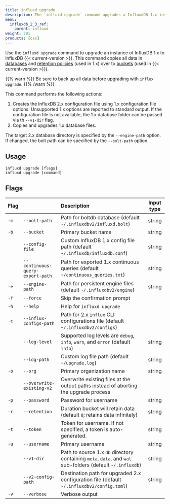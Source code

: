 ```yaml
---
title: influxd upgrade
description: The `influxd upgrade` command upgrades a InfluxdDB 1.x instance to 2.x.
menu:
  influxdb_2_3_ref:
    parent: influxd
weight: 201
products: [oss]
---
```


Use the `influxd upgrade` command to upgrade an instance of InfluxDB 1.x to InfluxDB {{< current-version >}}.
This command copies all data in [databases](/influxdb/v1.8/concepts/glossary/#database) and
[retention policies](/influxdb/v1.8/concepts/glossary/#retention-policy-rp) (used in 1.x)
over to [buckets](/influxdb/v2.2/reference/glossary/#bucket) (used in {{< current-version >}}).

{{% warn %}}
Be sure to back up all data before upgrading with `influx upgrade`.
{{% /warn %}}

This command performs the following actions:

1. Creates the InfluxDB 2.x configuration file using 1.x configuration file options.
   Unsupported 1.x options are reported to standard output.
   If the configuration file is not available, the 1.x database folder can be passed via th `--v1-dir` flag.
2. Copies and upgrades 1.x database files.

The target 2.x database directory is specified by the `--engine-path` option.
If changed, the bolt path can be specified by the `--bolt-path` option.

## Usage

```
influxd upgrade [flags]
influxd upgrade [command]
```

## Flags

| Flag |                                  | Description                                                                                                | Input type |
|:-----|:------------------------         |:-----------------------------------------------------------------------------------------------------------|:----------:|
| `-m` | `--bolt-path`                    | Path for boltdb database (default `~/.influxdbv2/influxd.bolt`)                                            | string     |
| `-b` | `--bucket`                       | Primary bucket name                                                                                        | string     |
|      | `--config-file`                  | Custom InfluxDB 1.x config file path (default `~/.influxdb/influxdb.conf`)                                 | string     |
|      | `--continuous-query-export-path` | Path for exported 1.x continuous queries (default `~/continuous_queries.txt`)                              | string     |
| `-e` | `--engine-path`                  | Path for persistent engine files (default `~/.influxdbv2/engine`)                                          | string     |
| `-f` | `--force`                        | Skip the confirmation prompt                                                                               |            |
| `-h` | `--help`                         | Help for `influxd upgrade`                                                                                 |            |
| `-c` | `--influx-configs-path`          | Path for 2.x `influx` CLI configurations file (default `~/.influxdbv2/configs`)                            |            |
|      | `--log-level`                    | Supported log levels are `debug`, `info`, `warn`, and `error` (default `info`)                             | string     |
|      | `--log-path`                     | Custom log file path (default `~/upgrade.log`)                                                             | string     |
| `-o` | `--org`                          | Primary organization name                                                                                  | string     |
|      | `--overwrite-existing-v2`        | Overwrite existing files at the output paths instead of aborting the upgrade process                        |            |
| `-p` | `--password`                     | Password for username                                                                                      | string     |
| `-r` | `--retention`                    | Duration bucket will retain data (default `0`; retains data infinitely)                                    | string     |
| `-t` | `--token`                        | Token for username. If not specified, a token is auto-generated.                                           | string     |
| `-u` | `--username`                     | Primary username                                                                                           | string     |
|      | `--v1-dir`                       | Path to source 1.x `db` directory containing `meta`, `data`, and `wal` sub-folders (default `~/.influxdb`) | string     |
|      | `--v2-config-path`               | Destination path for upgraded 2.x configuration file (default `~/.influxdbv2/config.toml`)                 | string     |
| `-v` | `--verbose`                      | Verbose output                                                                                             |            |
